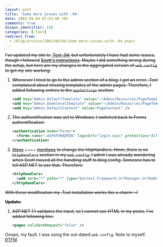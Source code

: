 ```yaml
---
layout: post
title: 'Some more issues with .94'
date: 2003-09-04 07:53:00 +02
comments: true
disqus_identifier: 158
categories: [.Text]
redirect_from:
  - /blog/archive/2003/09/04/Some-more-issues-with-.94.aspx/
---
```


~~I've updated my site to~~ [~~.Text .94~~](http://scottwater.com/dottext/posts/9738.aspx)~~, but unfortunately I have had some issues, though I followed~~ [~~Scott's instructions~~](http://scottwater.com/dottext/posts/9742.aspx)~~. Maybe I did something wrong during the setup, but here are my changes to the aggregated version of `web.config` to get my site working:~~

1.  ~~Whenever I tried to go to the admin section of a blog, I got an error. .Text complained about missing templates of the admin pages. Therefore, I added following entries to the `appSettings` section:~~

    ``` xml
    <add key="Admin.DefaultTemplate" value="~/Admin/Resources/PageTemplate.ascx" />
    <add key="Admin.DownlevelTemplate" value="~/Admin/Resources/PageTemplate.ascx" />
    <add key="Admin.DefaultContent" value="PageContent" />

    ```
2.  ~~The authentification was set to Windows. I switched back to Forms authentification:~~

    ``` xml
    <authentication mode="Forms">
      <forms name=".ASPXFORADMIN" loginUrl="login.aspx" protection="All"  timeout="90" />
    </authentication>
    ```

3.  [~~Steve~~](http://adminblogs.com/steve/) ~~~~ [~~mentions~~](http://adminblogs.com/steve/posts/146.aspx) ~~to change the httpHandlers. Hmm, there is no `httpHandlers` section in my `web.config`. I admit I was already wondering when Scott moved all the handling stuff to blog.config. Someone has to tell ASP.NET to use that. Therefore:~~

    ``` xml
    <httpHandlers>
      <add verb="*" path="*" type="Dottext.Framework.UrlManager.UrlReWriteHandlerFactory,Dottext.Framework" />
    </httpHandlers>
    ```

~~With these modification my .Text installation works like a charm :-)~~

**~~Update:~~**

1.  ~~ASP.NET 1.1 validates the input, so I cannot use HTML in my posts. I've added following line:~~

    ``` xml
    <pages validateRequest="false" />
    ```

Ooops, my fault. I was using the out-dated `web.config`. Note to myself: [RTFM](http://info.astrian.net/jargon/terms/r/RTFM.html).

